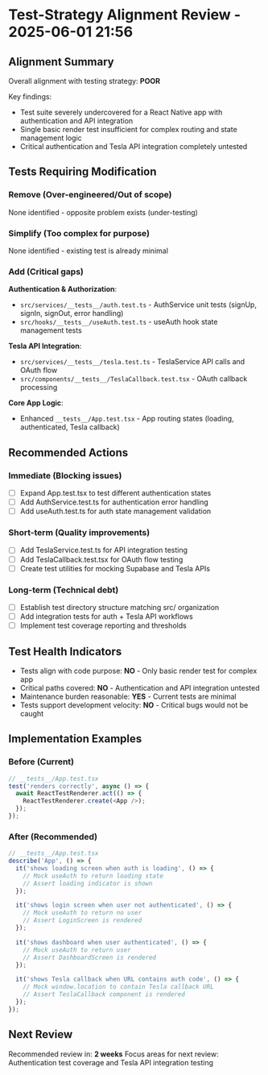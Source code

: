 # Test-Strategy Alignment Review - 2025-06-01 21:56

## Alignment Summary

Overall alignment with testing strategy: **POOR**

Key findings:
- Test suite severely undercovered for a React Native app with authentication and API integration
- Single basic render test insufficient for complex routing and state management logic
- Critical authentication and Tesla API integration completely untested

## Tests Requiring Modification

### Remove (Over-engineered/Out of scope)
None identified - opposite problem exists (under-testing)

### Simplify (Too complex for purpose)
None identified - existing test is already minimal

### Add (Critical gaps)

**Authentication & Authorization**:
- `src/services/__tests__/auth.test.ts` - AuthService unit tests (signUp, signIn, signOut, error handling)
- `src/hooks/__tests__/useAuth.test.ts` - useAuth hook state management tests

**Tesla API Integration**:
- `src/services/__tests__/tesla.test.ts` - TeslaService API calls and OAuth flow
- `src/components/__tests__/TeslaCallback.test.tsx` - OAuth callback processing

**Core App Logic**:
- Enhanced `__tests__/App.test.tsx` - App routing states (loading, authenticated, Tesla callback)

## Recommended Actions

### Immediate (Blocking issues)
- [ ] Expand App.test.tsx to test different authentication states
- [ ] Add AuthService.test.ts for authentication error handling
- [ ] Add useAuth.test.ts for auth state management validation

### Short-term (Quality improvements)
- [ ] Add TeslaService.test.ts for API integration testing
- [ ] Add TeslaCallback.test.tsx for OAuth flow testing
- [ ] Create test utilities for mocking Supabase and Tesla APIs

### Long-term (Technical debt)
- [ ] Establish test directory structure matching src/ organization
- [ ] Add integration tests for auth + Tesla API workflows
- [ ] Implement test coverage reporting and thresholds

## Test Health Indicators

- Tests align with code purpose: **NO** - Only basic render test for complex app
- Critical paths covered: **NO** - Authentication and API integration untested  
- Maintenance burden reasonable: **YES** - Current tests are minimal
- Tests support development velocity: **NO** - Critical bugs would not be caught

## Implementation Examples

### Before (Current)
```typescript
// __tests__/App.test.tsx
test('renders correctly', async () => {
  await ReactTestRenderer.act(() => {
    ReactTestRenderer.create(<App />);
  });
});
```

### After (Recommended)
```typescript
// __tests__/App.test.tsx
describe('App', () => {
  it('shows loading screen when auth is loading', () => {
    // Mock useAuth to return loading state
    // Assert loading indicator is shown
  });

  it('shows login screen when user not authenticated', () => {
    // Mock useAuth to return no user
    // Assert LoginScreen is rendered
  });

  it('shows dashboard when user authenticated', () => {
    // Mock useAuth to return user
    // Assert DashboardScreen is rendered
  });

  it('shows Tesla callback when URL contains auth code', () => {
    // Mock window.location to contain Tesla callback URL
    // Assert TeslaCallback component is rendered
  });
});
```

## Next Review

Recommended review in: **2 weeks**
Focus areas for next review: Authentication test coverage and Tesla API integration testing